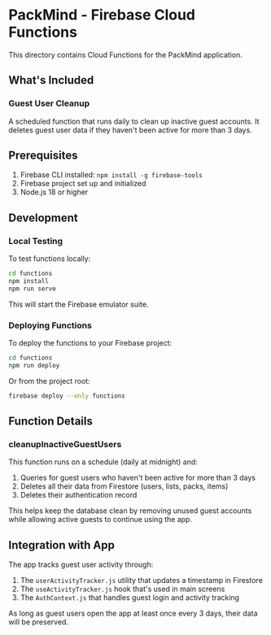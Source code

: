 # PackMind - Firebase Cloud Functions

This directory contains Cloud Functions for the PackMind application.

## What's Included

### Guest User Cleanup
A scheduled function that runs daily to clean up inactive guest accounts. It deletes guest user data if they haven't been active for more than 3 days.

## Prerequisites

1. Firebase CLI installed: `npm install -g firebase-tools`
2. Firebase project set up and initialized
3. Node.js 18 or higher

## Development

### Local Testing

To test functions locally:

```bash
cd functions
npm install
npm run serve
```

This will start the Firebase emulator suite.

### Deploying Functions

To deploy the functions to your Firebase project:

```bash
cd functions
npm run deploy
```

Or from the project root:

```bash
firebase deploy --only functions
```

## Function Details

### cleanupInactiveGuestUsers

This function runs on a schedule (daily at midnight) and:

1. Queries for guest users who haven't been active for more than 3 days
2. Deletes all their data from Firestore (users, lists, packs, items)
3. Deletes their authentication record

This helps keep the database clean by removing unused guest accounts while allowing active guests to continue using the app.

## Integration with App

The app tracks guest user activity through:

1. The `userActivityTracker.js` utility that updates a timestamp in Firestore
2. The `useActivityTracker.js` hook that's used in main screens
3. The `AuthContext.js` that handles guest login and activity tracking

As long as guest users open the app at least once every 3 days, their data will be preserved. 
